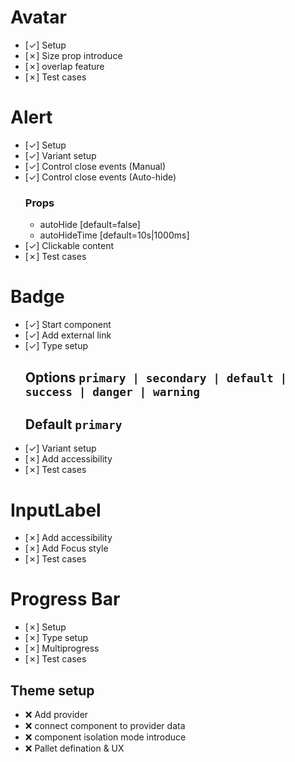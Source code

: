 # Avatar
-   [&check;] Setup
-   [&cross;] Size prop introduce
-   [&cross;] overlap feature
-   [&cross;] Test cases

# Alert 
-    [&check;] Setup
-    [&check;] Variant setup
-    [&check;] Control close events (Manual)
-    [&check;] Control close events (Auto-hide)
      ### Props 
      - autoHide [default=false]
      - autoHideTime [default=10s|1000ms]
-    [&check;] Clickable content
-    [&cross;] Test cases


# Badge
-   [&check;] Start component
-   [&check;] Add external link
-   [&check;] Type setup 
      ## Options `primary | secondary | default | success | danger | warning`
      ## Default `primary`
-   [&check;] Variant setup
-   [&cross;] Add accessibility     
-   [&cross;] Test cases

# InputLabel
-   [&cross;] Add accessibility     
-   [&cross;] Add Focus style 
-   [&cross;] Test cases

# Progress Bar
-   [&cross;] Setup
-   [&cross;] Type setup
-   [&cross;] Multiprogress 
-   [&cross;] Test cases


## Theme setup 
-  ❌ Add provider 
-  ❌ connect component to provider data
-  ❌ component isolation mode introduce
-  ❌ Pallet defination & UX
